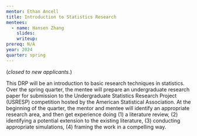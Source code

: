 ```yaml
---
mentor: Ethan Ancell
title: Introduction to Statistics Research
mentees:
  - name: Hansen Zhang
    slides:
    writeup:
prereq: N/A
year: 2024
quarter: spring
---
```

(*closed to new applicants.*)

This DRP will be an introduction to basic research techniques in statistics. Over the spring quarter, the mentee will prepare an undergraduate research paper for submission to the Undergraduate Statistics Research Project (USRESP) competition hosted by the American Statistical Association. At the beginning of the quarter, the mentor and mentee will identify an appropriate research area, and then get experience doing (1) a literature review, (2) identifying a potential extension to the existing literature, (3) conducting appropriate simulations, (4) framing the work in a compelling way. 